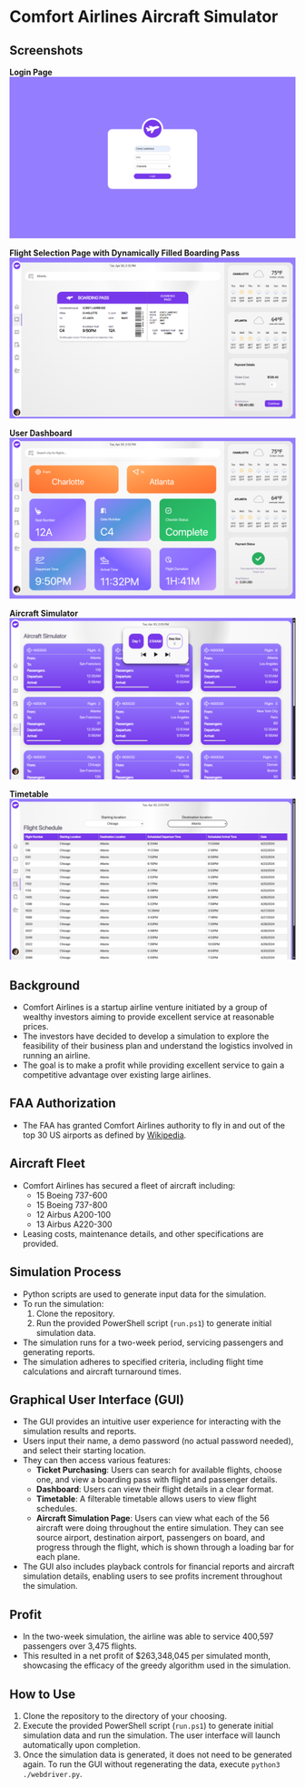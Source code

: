 # Comfort Airlines Aircraft Simulator

## Screenshots

**Login Page**
   ![Login Page](./Screenshots/1.png)

**Flight Selection Page with Dynamically Filled Boarding Pass**
   ![Flight Selection Page](./Screenshots/2.png)

**User Dashboard**
   ![User Dashboard](./Screenshots/3.png)

**Aircraft Simulator**
   ![Aircraft Simulator](./Screenshots/4.png)

**Timetable**
   ![Timetable](./Screenshots/5.png)

## Background
- Comfort Airlines is a startup airline venture initiated by a group of wealthy investors aiming to provide excellent service at reasonable prices.
- The investors have decided to develop a simulation to explore the feasibility of their business plan and understand the logistics involved in running an airline.
- The goal is to make a profit while providing excellent service to gain a competitive advantage over existing large airlines.

## FAA Authorization
- The FAA has granted Comfort Airlines authority to fly in and out of the top 30 US airports as defined by [Wikipedia](https://en.wikipedia.org/wiki/List_of_the_busiest_airports_in_the_United_States).

## Aircraft Fleet
- Comfort Airlines has secured a fleet of aircraft including:
  - 15 Boeing 737-600
  - 15 Boeing 737-800
  - 12 Airbus A200-100
  - 13 Airbus A220-300
- Leasing costs, maintenance details, and other specifications are provided.

## Simulation Process
- Python scripts are used to generate input data for the simulation.
- To run the simulation:
  1. Clone the repository.
  2. Run the provided PowerShell script (`run.ps1`) to generate initial simulation data.
- The simulation runs for a two-week period, servicing passengers and generating reports.
- The simulation adheres to specified criteria, including flight time calculations and aircraft turnaround times.

## Graphical User Interface (GUI)
- The GUI provides an intuitive user experience for interacting with the simulation results and reports.
- Users input their name, a demo password (no actual password needed), and select their starting location.
- They can then access various features:
  - **Ticket Purchasing**: Users can search for available flights, choose one, and view a boarding pass with flight and passenger details.
  - **Dashboard**: Users can view their flight details in a clear format.
  - **Timetable**: A filterable timetable allows users to view flight schedules.
  - **Aircraft Simulation Page**: Users can view what each of the 56 aircraft were doing throughout the entire simulation. They can see source airport, destination airport, passengers on board, and progress through the flight, which is shown through a loading bar for each plane.
- The GUI also includes playback controls for financial reports and aircraft simulation details, enabling users to see profits increment throughout the simulation.

## Profit
- In the two-week simulation, the airline was able to service 400,597 passengers over 3,475 flights.
- This resulted in a net profit of $263,348,045 per simulated month, showcasing the efficacy of the greedy algorithm used in the simulation.

## How to Use
1. Clone the repository to the directory of your choosing.
2. Execute the provided PowerShell script (`run.ps1`) to generate initial simulation data and run the simulation. The user interface will launch automatically upon completion.
3. Once the simulation data is generated, it does not need to be generated again. To run the GUI without regenerating the data, execute `python3 ./webdriver.py`.
